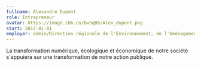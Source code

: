 ```yaml
---
fullname: Alexandre Dupont
role: Intrapreneur
avatar: https://image.ibb.co/bw5qB6/Alex_dupont.png
start: 2017-01-01
employer: admin/Direction régionale de l'Environnement, de l'Aménagement et du Logement (DREAL)
---
```


La transformation numérique, écologique  et économique de notre société s'appuiera sur une transformation de notre action publique.
